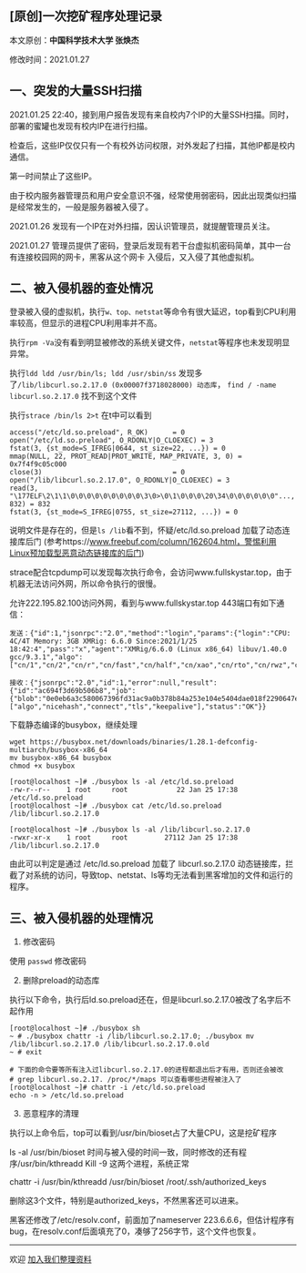 ## [原创]一次挖矿程序处理记录

本文原创：**中国科学技术大学 张焕杰**

修改时间：2021.01.27


## 一、突发的大量SSH扫描

2021.01.25 22:40，接到用户报告发现有来自校内7个IP的大量SSH扫描。同时，部署的蜜罐也发现有校内IP在进行扫描。

检查后，这些IP仅仅只有一个有校外访问权限，对外发起了扫描，其他IP都是校内通信。

第一时间禁止了这些IP。

由于校内服务器管理员和用户安全意识不强，经常使用弱密码，因此出现类似扫描是经常发生的，一般是服务器被入侵了。

2021.01.26 发现有一个IP在对外扫描，因认识管理员，就提醒管理员关注。

2021.01.27 管理员提供了密码，登录后发现有若干台虚拟机密码简单，其中一台有连接校园网的网卡，黑客从这个网卡
入侵后，又入侵了其他虚拟机。

## 二、被入侵机器的查处情况

登录被入侵的虚拟机，执行`w、top、netstat`等命令有很大延迟，top看到CPU利用率较高，但显示的进程CPU利用率并不高。

执行`rpm -Va`没有看到明显被修改的系统关键文件，`netstat`等程序也未发现明显异常。

执行`ldd ldd /usr/bin/ls; ldd /usr/sbin/ss` 发现多了`/lib/libcurl.so.2.17.0 (0x00007f3718028000) 动态库`，
`find / -name libcurl.so.2.17.0` 找不到这个文件

执行`strace /bin/ls 2>t` 在t中可以看到
```
access("/etc/ld.so.preload", R_OK)      = 0
open("/etc/ld.so.preload", O_RDONLY|O_CLOEXEC) = 3
fstat(3, {st_mode=S_IFREG|0644, st_size=22, ...}) = 0
mmap(NULL, 22, PROT_READ|PROT_WRITE, MAP_PRIVATE, 3, 0) = 0x7f4f9c05c000
close(3)                                = 0
open("/lib/libcurl.so.2.17.0", O_RDONLY|O_CLOEXEC) = 3
read(3, "\177ELF\2\1\1\0\0\0\0\0\0\0\0\0\3\0>\0\1\0\0\0\20\34\0\0\0\0\0\0"..., 832) = 832
fstat(3, {st_mode=S_IFREG|0755, st_size=27112, ...}) = 0
```

说明文件是存在的，但是`ls /lib`看不到，怀疑/etc/ld.so.preload 加载了动态连接库后门
(参考https://www.freebuf.com/column/162604.html，警惕利用Linux预加载型恶意动态链接库的后门)

strace配合tcpdump可以发现每次执行命令，会访问www.fullskystar.top，由于机器无法访问外网，所以命令执行的很慢。

允许222.195.82.100访问外网，看到与www.fullskystar.top 443端口有如下通信：
```
发送：{"id":1,"jsonrpc":"2.0","method":"login","params":{"login":"CPU: 4C/4T Memory: 3GB XMRig: 6.6.0 Since:2021/1/25 18:42:4","pass":"x","agent":"XMRig/6.6.0 (Linux x86_64) libuv/1.40.0 gcc/9.3.1","algo":["cn/1","cn/2","cn/r","cn/fast","cn/half","cn/xao","cn/rto","cn/rwz","cn/zls","cn/double","cn/ccx","rx/0","rx/wow","rx/arq","rx/sfx","rx/keva","argon2/chukwa","argon2/chukwav2","argon2/wrkz"]}}

接收：{"jsonrpc":"2.0","id":1,"error":null,"result":{"id":"ac694f3d69b506b8","job":{"blob":"0e0eb6a3c580067396fd31ac9a0b378b84a253e104e5404dae018f2290647ea0f784eabc4de88a00000081db68a2d810b369ca7cbb49f052530888278262d2b52db767c8cb1acc494775235b","job_id":"KcXF8WaZx0","target":"ffff0000","algo":"rx/0","height":2283630,"seed_hash":"f1a94ed2953f45f464eb3948e105899933ea0780d3c70918ee78359f2f571985"},"extensions":["algo","nicehash","connect","tls","keepalive"],"status":"OK"}}
```

下载静态编译的busybox，继续处理
```
wget https://busybox.net/downloads/binaries/1.28.1-defconfig-multiarch/busybox-x86_64
mv busybox-x86_64 busybox
chmod +x busybox

[root@localhost ~]# ./busybox ls -al /etc/ld.so.preload
-rw-r--r--    1 root     root            22 Jan 25 17:38 /etc/ld.so.preload
[root@localhost ~]# ./busybox cat /etc/ld.so.preload
/lib/libcurl.so.2.17.0
 
[root@localhost ~]# ./busybox ls -al /lib/libcurl.so.2.17.0
-rwxr-xr-x    1 root     root         27112 Jan 25 17:38 /lib/libcurl.so.2.17.0

```

由此可以判定是通过 /etc/ld.so.preload 加载了 libcurl.so.2.17.0 动态链接库，拦截了对系统的访问，导致top、netstat、ls等均无法看到黑客增加的文件和运行的程序。

## 三、被入侵机器的处理情况


1. 修改密码

使用 `passwd` 修改密码

2. 删除preload的动态库

执行以下命令，执行后ld.so.preload还在，但是libcurl.so.2.17.0被改了名字后不起作用
```
[root@localhost ~]# ./busybox sh
~ # ./busybox chattr -i /lib/libcurl.so.2.17.0; ./busybox mv /lib/libcurl.so.2.17.0 /lib/libcurl.so.2.17.0.old
~ # exit

# 下面的命令要等所有注入过libcurl.so.2.17.0的进程都退出后才有用，否则还会被改
# grep libcurl.so.2.17. /proc/*/maps 可以查看哪些进程被注入了
[root@localhost ~]# chattr -i /etc/ld.so.preload 
echo -n > /etc/ld.so.preload 
```

3. 恶意程序的清理

执行以上命令后，top可以看到/usr/bin/bioset占了大量CPU，这是挖矿程序

ls -al /usr/bin/bioset 时间与被入侵的时间一致，同时修改的还有程序/usr/bin/kthreadd
Kill -9 这两个进程，系统正常

chattr -i /usr/bin/kthreadd  /usr/bin/bioset /root/.ssh/authorized_keys

删除这3个文件，特别是authorized_keys，不然黑客还可以进来。

黑客还修改了/etc/resolv.conf，前面加了nameserver 223.6.6.6，但估计程序有bug，在resolv.conf后面填充了0，凑够了256字节，这个文件也恢复。



***
欢迎 [加入我们整理资料](https://github.com/bg6cq/ITTS)

